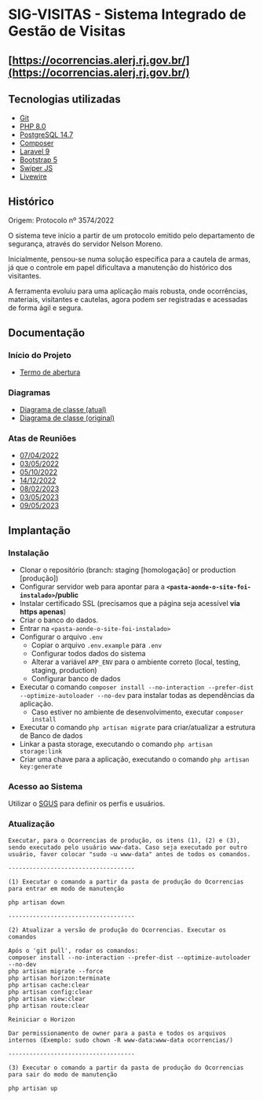# SIG-VISITAS - Sistema Integrado de Gestão de Visitas 

## [https://ocorrencias.alerj.rj.gov.br/](https://ocorrencias.alerj.rj.gov.br/)

## Tecnologias utilizadas

- [Git](https://git-scm.com/docs/user-manual.html)
- [PHP 8.0](http://php.net/)
- [PostgreSQL 14.7](https://www.postgresql.org/)
- [Composer](https://getcomposer.org/)
- [Laravel 9](https://laravel.com/docs/9.x)
- [Bootstrap 5](https://getbootstrap.com/docs/5.0/getting-started/introduction/)
- [Swiper JS](https://swiperjs.com/)
- [Livewire](https://laravel-livewire.com/)

## Histórico
Origem: Protocolo nº 3574/2022

O sistema teve início a partir de um protocolo emitido pelo departamento de segurança, através do servidor Nelson Moreno.

Inicialmente, pensou-se numa solução específica para a cautela de armas, já que o controle em papel dificultava a manutenção do histórico dos visitantes.

A ferramenta evoluiu para uma aplicação mais robusta, onde ocorrências, materiais, visitantes e cautelas, agora podem ser registradas e acessadas de forma ágil e segura.   

## Documentação

### Início do Projeto
- [Termo de abertura](https://alerj.sharepoint.com/:w:/s/arquivos/ET_KbA0R6ZFJhjQGnG_TFt8Br4qaORM89VIa6F743MhUBQ?e=rKxy3h)

### Diagramas
- [Diagrama de classe (atual)](https://alerj.sharepoint.com/:b:/s/arquivos/ERBxip1lKVdMkJTKtkT9TWQBUOQPRTizWCuwd5gb0IsWVg?e=hvUQuZ)
- [Diagrama de classe (original)](https://alerj.sharepoint.com/:b:/s/arquivos/EXy8Vp7yhqlKryVgW_59ltMBFoh88wK8quEYAyieUrOj3A?e=Vj2bY9)

### Atas de Reuniões
- [07/04/2022](https://alerj.sharepoint.com/:w:/s/arquivos/ESw5td6F4AtBjnMWhxL76qoBAaIxpltbp5TtZHRSFM54MQ?e=x2afYM)
- [03/05/2022](https://alerj.sharepoint.com/:w:/s/arquivos/EWEkYHjL9jFKu6mcvway5AEBm9Lq6O2K5w8OJbmaUSWm8Q?e=02cccI)
- [05/10/2022](https://alerj.sharepoint.com/:w:/s/arquivos/EbEHMUds1hFKuL7Q3YtIwoEBDv54yb0ufrKg5AvQDHFd8g?e=76AfAx)
- [14/12/2022](https://alerj.sharepoint.com/:w:/s/arquivos/EbEHMUds1hFKuL7Q3YtIwoEBDv54yb0ufrKg5AvQDHFd8g?e=76AfAx)
- [08/02/2023](https://alerj.sharepoint.com/:w:/s/arquivos/ERF8WHTIH2NHq7mSkU0JxgcBIeZY10rO16g6Tpsmrjwb0A?e=naAURp)
- [03/05/2023](https://alerj.sharepoint.com/:w:/s/arquivos/Eeq1VSIwDr1DiVRLwTXZiqYB2rRHJCUpZxLpjNs45lRTQg?e=4FJCiP)
- [09/05/2023](https://alerj.sharepoint.com/:w:/s/arquivos/ETZkc03iso5NvQGewDx5bOoBxXea4cEFxCZsQJU426z9ug?e=g6TdUO)

## Implantação

### Instalação

- Clonar o repositório (branch: staging [homologação] or production [produção])
- Configurar servidor web para apontar para a **`<pasta-aonde-o-site-foi-instalado>`/public**
- Instalar certificado SSL (precisamos que a página seja acessível **via https apenas**)
- Criar o banco do dados.
- Entrar na `<pasta-aonde-o-site-foi-instalado>`
- Configurar o arquivo `.env`
    - Copiar o arquivo `.env.example` para `.env`
    - Configurar todos dados do sistema
    - Alterar a variável `APP_ENV` para o ambiente correto (local, testing, staging, production)
    - Configurar banco de dados
- Executar o comando `composer install --no-interaction --prefer-dist --optimize-autoloader --no-dev` para instalar todas as dependências da aplicação.
    - Caso estiver no ambiente de desenvolvimento, executar `composer install`
- Executar o comando `php artisan migrate` para criar/atualizar a estrutura de Banco de dados
- Linkar a pasta storage, executando o comando `php artisan storage:link`
- Criar uma chave para a aplicação, executando o comando `php artisan key:generate`

### Acesso ao Sistema

Utilizar o [SGUS](http://intranet/sgus/) para definir os perfis e usuários.

### Atualização

```
Executar, para o Ocorrencias de produção, os itens (1), (2) e (3), sendo executado pelo usuário www-data. Caso seja executado por outro usuário, favor colocar "sudo -u www-data" antes de todos os comandos.

------------------------------------

(1) Executar o comando a partir da pasta de produção do Ocorrencias para entrar em modo de manutenção

php artisan down

------------------------------------

(2) Atualizar a versão de produção do Ocorrencias. Executar os comandos

Após o 'git pull', rodar os comandos:
composer install --no-interaction --prefer-dist --optimize-autoloader --no-dev
php artisan migrate --force
php artisan horizon:terminate
php artisan cache:clear
php artisan config:clear
php artisan view:clear
php artisan route:clear

Reiniciar o Horizon

Dar permissionamento de owner para a pasta e todos os arquivos internos (Exemplo: sudo chown -R www-data:www-data ocorrencias/)

------------------------------------

(3) Executar o comando a partir da pasta de produção do Ocorrencias para sair do modo de manutenção

php artisan up
```

